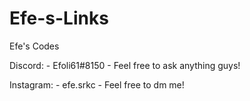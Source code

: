 # Efe-s-Links
Efe's Codes

Discord: - Efoli61#8150 - Feel free to ask anything guys!

Instagram: - efe.srkc - Feel free to dm me!

